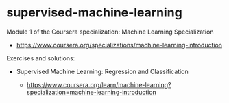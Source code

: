 # supervised-machine-learning

Module 1 of the Coursera specialization: Machine Learning Specialization

* https://www.coursera.org/specializations/machine-learning-introduction

Exercises and solutions:

* Supervised Machine Learning: Regression and Classification

    * https://www.coursera.org/learn/machine-learning?specialization=machine-learning-introduction


